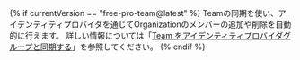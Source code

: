 {% if currentVersion == "free-pro-team@latest" %}
Teamの同期を使い、アイデンティティプロバイダを通じてOrganizationのメンバーの追加や削除を自動的に行えます。 詳しい情報については「[Team をアイデンティティプロバイダグループと同期する](/github/setting-up-and-managing-organizations-and-teams/synchronizing-a-team-with-an-identity-provider-group)」を参照してください。
{% endif %}
